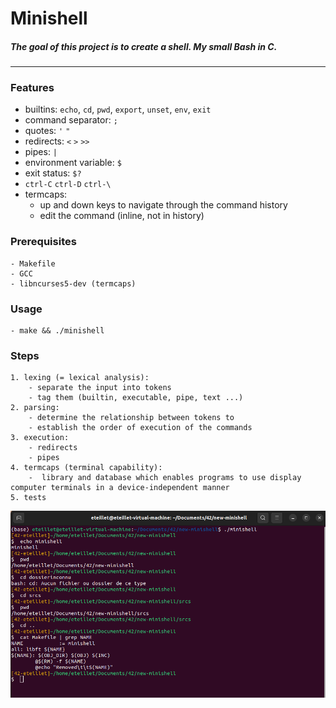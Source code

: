 # Minishell
##### __The goal of this project is to create a shell. My small Bash in C.__
---

### Features
- builtins: ``echo``, ``cd``, ``pwd``, ``export``, ``unset``, ``env``, ``exit``
- command separator: ``;`` 
- quotes: ``'`` ``"``
- redirects: ``<`` ``>`` ``>>``
- pipes: ``|``
- environment variable: ``$``
- exit status: ``$?``
- ``ctrl-C`` ``ctrl-D`` ``ctrl-\``
- termcaps:
    - up and down keys to navigate through the command history
    - edit the command (inline, not in history)
    
### Prerequisites
    - Makefile
    - GCC
    - libncurses5-dev (termcaps)

### Usage
    - make && ./minishell
    
### Steps
    1. lexing (= lexical analysis):
        - separate the input into tokens
        - tag them (builtin, executable, pipe, text ...)
    2. parsing:
        - determine the relationship between tokens to
        - establish the order of execution of the commands
    3. execution:
        - redirects
        - pipes
    4. termcaps (terminal capability):
        -  library and database which enables programs to use display computer terminals in a device-independent manner
    5. tests

![](https://github.com/eteillet/08-Minishell_/blob/main/minishell.png)